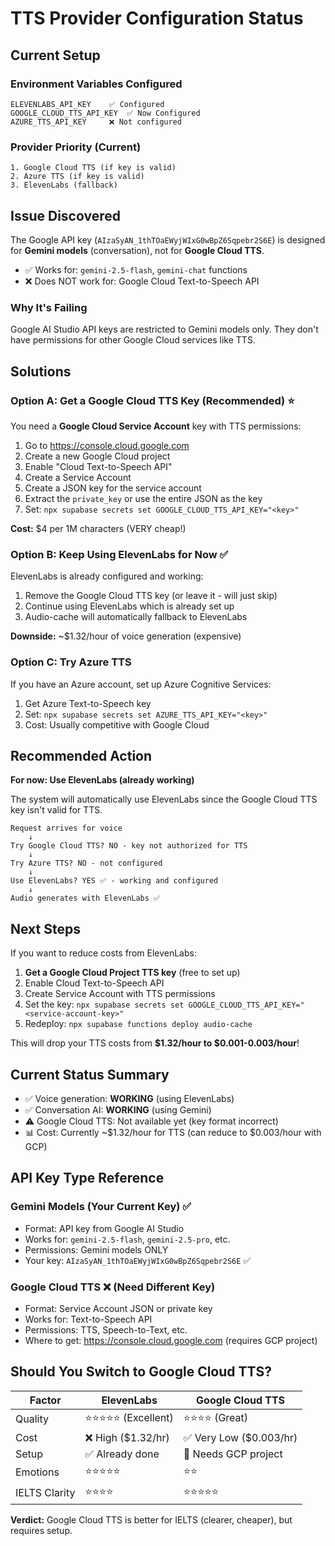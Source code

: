 # TTS Provider Configuration Status

## Current Setup

### Environment Variables Configured
```
ELEVENLABS_API_KEY    ✅ Configured
GOOGLE_CLOUD_TTS_API_KEY  ✅ Now Configured
AZURE_TTS_API_KEY     ❌ Not configured
```

### Provider Priority (Current)
```
1. Google Cloud TTS (if key is valid)
2. Azure TTS (if key is valid)
3. ElevenLabs (fallback)
```

## Issue Discovered

The Google API key (`AIzaSyAN_1thTOaEWyjWIxG0wBpZ6Sqpebr2S6E`) is designed for **Gemini models** (conversation), not for **Google Cloud TTS**.

- ✅ Works for: `gemini-2.5-flash`, `gemini-chat` functions
- ❌ Does NOT work for: Google Cloud Text-to-Speech API

### Why It's Failing

Google AI Studio API keys are restricted to Gemini models only. They don't have permissions for other Google Cloud services like TTS.

## Solutions

### Option A: Get a Google Cloud TTS Key (Recommended) ⭐
You need a **Google Cloud Service Account** key with TTS permissions:

1. Go to https://console.cloud.google.com
2. Create a new Google Cloud project
3. Enable "Cloud Text-to-Speech API"
4. Create a Service Account
5. Create a JSON key for the service account
6. Extract the `private_key` or use the entire JSON as the key
7. Set: `npx supabase secrets set GOOGLE_CLOUD_TTS_API_KEY="<key>"`

**Cost:** $4 per 1M characters (VERY cheap!)

### Option B: Keep Using ElevenLabs for Now ✅ 
ElevenLabs is already configured and working:

1. Remove the Google Cloud TTS key (or leave it - will just skip)
2. Continue using ElevenLabs which is already set up
3. Audio-cache will automatically fallback to ElevenLabs

**Downside:** ~$1.32/hour of voice generation (expensive)

### Option C: Try Azure TTS
If you have an Azure account, set up Azure Cognitive Services:

1. Get Azure Text-to-Speech key
2. Set: `npx supabase secrets set AZURE_TTS_API_KEY="<key>"`
3. Cost: Usually competitive with Google Cloud

## Recommended Action

**For now: Use ElevenLabs (already working)**

The system will automatically use ElevenLabs since the Google Cloud TTS key isn't valid for TTS.

```
Request arrives for voice
    ↓
Try Google Cloud TTS? NO - key not authorized for TTS
    ↓
Try Azure TTS? NO - not configured
    ↓
Use ElevenLabs? YES ✅ - working and configured
    ↓
Audio generates with ElevenLabs ✅
```

## Next Steps

If you want to reduce costs from ElevenLabs:

1. **Get a Google Cloud Project TTS key** (free to set up)
2. Enable Cloud Text-to-Speech API
3. Create Service Account with TTS permissions
4. Set the key: `npx supabase secrets set GOOGLE_CLOUD_TTS_API_KEY="<service-account-key>"`
5. Redeploy: `npx supabase functions deploy audio-cache`

This will drop your TTS costs from **$1.32/hour to $0.001-0.003/hour**!

## Current Status Summary

- ✅ Voice generation: **WORKING** (using ElevenLabs)
- ✅ Conversation AI: **WORKING** (using Gemini)
- ⚠️ Google Cloud TTS: Not available yet (key format incorrect)
- 📊 Cost: Currently ~$1.32/hour for TTS (can reduce to $0.003/hour with GCP)

## API Key Type Reference

### Gemini Models (Your Current Key) ✅
- Format: API key from Google AI Studio
- Works for: `gemini-2.5-flash`, `gemini-2.5-pro`, etc.
- Permissions: Gemini models ONLY
- Your key: `AIzaSyAN_1thTOaEWyjWIxG0wBpZ6Sqpebr2S6E` ✅

### Google Cloud TTS ❌ (Need Different Key)
- Format: Service Account JSON or private key
- Works for: Text-to-Speech API
- Permissions: TTS, Speech-to-Text, etc.
- Where to get: https://console.cloud.google.com (requires GCP project)

## Should You Switch to Google Cloud TTS?

| Factor | ElevenLabs | Google Cloud TTS |
|--------|-----------|-----------------|
| Quality | ⭐⭐⭐⭐⭐ (Excellent) | ⭐⭐⭐⭐ (Great) |
| Cost | ❌ High ($1.32/hr) | ✅ Very Low ($0.003/hr) |
| Setup | ✅ Already done | 🔄 Needs GCP project |
| Emotions | ⭐⭐⭐⭐⭐ | ⭐⭐ |
| IELTS Clarity | ⭐⭐⭐⭐ | ⭐⭐⭐⭐⭐ |

**Verdict:** Google Cloud TTS is better for IELTS (clearer, cheaper), but requires setup.

